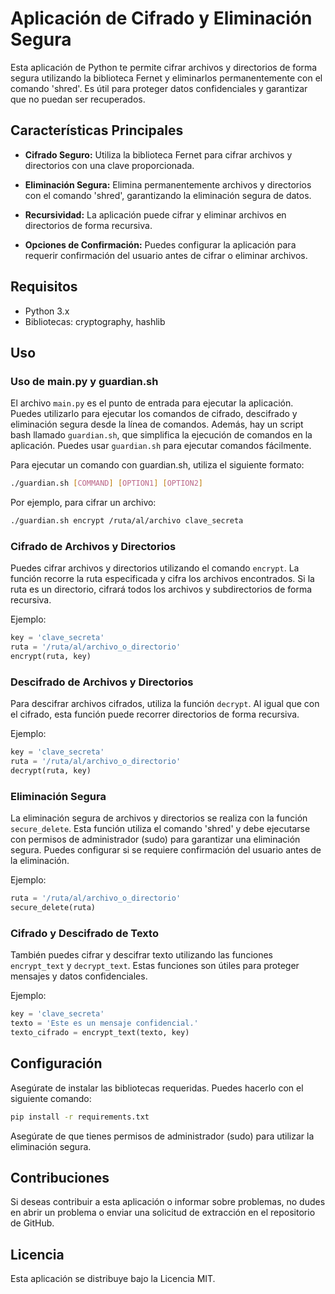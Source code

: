 # Aplicación de Cifrado y Eliminación Segura

Esta aplicación de Python te permite cifrar archivos y directorios de forma segura utilizando la biblioteca Fernet y eliminarlos permanentemente con el comando 'shred'. Es útil para proteger datos confidenciales y garantizar que no puedan ser recuperados.

## Características Principales

- **Cifrado Seguro:** Utiliza la biblioteca Fernet para cifrar archivos y directorios con una clave proporcionada.

- **Eliminación Segura:** Elimina permanentemente archivos y directorios con el comando 'shred', garantizando la eliminación segura de datos.

- **Recursividad:** La aplicación puede cifrar y eliminar archivos en directorios de forma recursiva.

- **Opciones de Confirmación:** Puedes configurar la aplicación para requerir confirmación del usuario antes de cifrar o eliminar archivos.

## Requisitos

- Python 3.x
- Bibliotecas: cryptography, hashlib

## Uso

### Uso de main.py y guardian.sh

El archivo `main.py` es el punto de entrada para ejecutar la aplicación. Puedes utilizarlo para ejecutar los comandos de cifrado, descifrado y eliminación segura desde la línea de comandos. Además, hay un script bash llamado `guardian.sh`, que simplifica la ejecución de comandos en la aplicación. Puedes usar `guardian.sh` para ejecutar comandos fácilmente.

Para ejecutar un comando con guardian.sh, utiliza el siguiente formato:

```sh
./guardian.sh [COMMAND] [OPTION1] [OPTION2]
```

Por ejemplo, para cifrar un archivo:

```sh
./guardian.sh encrypt /ruta/al/archivo clave_secreta
```


### Cifrado de Archivos y Directorios

Puedes cifrar archivos y directorios utilizando el comando `encrypt`. La función recorre la ruta especificada y cifra los archivos encontrados. Si la ruta es un directorio, cifrará todos los archivos y subdirectorios de forma recursiva.

Ejemplo:

```py
key = 'clave_secreta'
ruta = '/ruta/al/archivo_o_directorio'
encrypt(ruta, key)
```

### Descifrado de Archivos y Directorios

Para descifrar archivos cifrados, utiliza la función `decrypt`. Al igual que con el cifrado, esta función puede recorrer directorios de forma recursiva.

Ejemplo:

```py
key = 'clave_secreta'
ruta = '/ruta/al/archivo_o_directorio'
decrypt(ruta, key)
```

### Eliminación Segura

La eliminación segura de archivos y directorios se realiza con la función `secure_delete`. Esta función utiliza el comando 'shred' y debe ejecutarse con permisos de administrador (sudo) para garantizar una eliminación segura. Puedes configurar si se requiere confirmación del usuario antes de la eliminación.

Ejemplo:

```py
ruta = '/ruta/al/archivo_o_directorio'
secure_delete(ruta)
```

### Cifrado y Descifrado de Texto

También puedes cifrar y descifrar texto utilizando las funciones `encrypt_text` y `decrypt_text`. Estas funciones son útiles para proteger mensajes y datos confidenciales.

Ejemplo:

```py
key = 'clave_secreta'
texto = 'Este es un mensaje confidencial.'
texto_cifrado = encrypt_text(texto, key)
```

## Configuración

Asegúrate de instalar las bibliotecas requeridas. Puedes hacerlo con el siguiente comando:

```sh
pip install -r requirements.txt
```

Asegúrate de que tienes permisos de administrador (sudo) para utilizar la eliminación segura.

## Contribuciones

Si deseas contribuir a esta aplicación o informar sobre problemas, no dudes en abrir un problema o enviar una solicitud de extracción en el repositorio de GitHub.

## Licencia

Esta aplicación se distribuye bajo la Licencia MIT.




